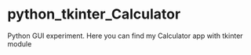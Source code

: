 # python_tkinter_Calculator
Python GUI experiment. Here you can find my Calculator app with tkinter module
